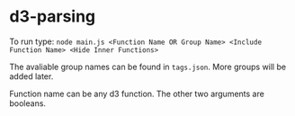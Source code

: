 # d3-parsing

To run type: `node main.js <Function Name OR Group Name> <Include Function Name> <Hide Inner Functions>`

The avaliable group names can be found in `tags.json`. More groups will be added later.

Function name can be any d3 function. The other two arguments are booleans.
